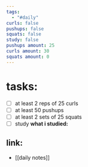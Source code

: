 ```yaml
---
tags:
  - "#daily"
curls: false
pushups: false
squats: false
study: false
pushups amount: 25
curls amount: 30
squats amount: 0
---
```

# tasks:
- [ ] at least 2 reps of 25 curls 
- [ ] at least 50 pushups
- [ ] at least 2 sets of 25 squats
- [ ] study
      **what i studied:**  
      
## link: 
- [[daily notes]] 